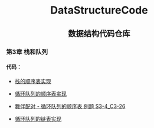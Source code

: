 <div style="text-align: center;">
<h1>DataStructureCode</h1>
<h2>数据结构代码仓库</h2>
</div>

### 第3章 栈和队列

#### 代码：


<!-- TOC -->

* [栈的顺序表实现](Stack_Sq.cpp)

* [循环队列的顺序表实现](Queue_Sq.cpp)

* [舞伴配对 - 循环队列的顺序表 例题 S3-4_C3-26](Queue_Sq_S3-4_C3-26.cpp)

* [循环队列的链表实现](Queue_L.cpp)

<!-- TOC -->